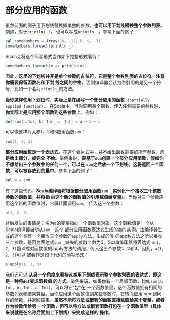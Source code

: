 部分应用的函数
================================================================================
虽然前面的例子用下划线替换掉单独的参数，**也可以用下划线替换整个参数列表**。例如，对于`println(_)`，
也可以写成`println _`。参考下面的例子：
```scala
val someNumbers = Array(10, -12, 5, 9, -7)
someNumbers.foreach(println _)
```
Scala会将这个简写形式当作如下完整形式看待：
```scala
someNumbers.foreach(x => println(x))
```
因此，**这里的下划线并非是单个参数的占位符，它是整个参数列表的占位符。注意你需要保留函数名和下划
线之间的空格**，否则编译器会认为你引用的是另一个符号，比如一个名为`println_`的方法。

**当你这样使用下划线时，实际上是在编写一个部分应用的函数**（`partially applied function`）。
在Scala中，当你调用某个函数，传入任何需要的参数时，**你实际上是应用那个函数到这些参数上**。例如：
```scala
def sum(a:Int, b: Int, c: Int) = a + b + c 
```
可以像这样对入参1、2和3应用函数`sum`：
```scala
sum(1, 2, 3)
```
**部分应用函数是一个表达式**，在这个表达式中，并不给出函数需要的所有参数，**而是给出部分，或完全
不给**。举例来说，**要基于`sum`创建一个部分应用函数，假如你不想给出三个参数中的任何一个，可以在
`sum`之后放一个下划线。这将返回一个函数，可以被存放到变量中**。参考下面的例子：
```scala
val a = sum _
```
有了这些代码，**Scala编译器将根据部分应用函数`sum _`实例化一个接收三个整数参数的函数值，并将指
向这个新的函数值的引用赋值给变量`a`**。当你对三个参数应用这个新的函数值时，它将转而调用`sum`，
传入这三个参数：
```scala
a(1, 2, 3)
```
背后发生的事情是：名为a的变量指向一个函数值对象。这个函数值是一个从Scala编译器自动从`sum _`这个
部分应用函数表达式生成的类的实例。由编译器生成的这个类有一个接收三个参数的`apply`方法。生成的类
的apply方法之所以接收三个参数，是因为表达式`sum _`缺失的参数个数为3。Scala编译器将表达式
`a(1, 2, 3)`翻译成对函数值的apply方法的调用，传入这三个参数1、2和3。因此，`a(1, 2, 3)`可以
被看作是如下代码的简写形式：
```scala
a.apply(1, 2, 3)
```
我们还可以 **从另一个角度来看待这类用下划线表示整个参数列表的表达式，即这是一种将`def`变成函数值
的方式**。举例来说，如果你有一个局部函数，比如`sum(a: Int, b: Int, c: Int)`，可以将它“包”在
一个函数值里，这个函数值拥有相同的参数列表和结果类型。当你应用这个函数值到某些参数时，它转而应用
sum到同样的参数，并返回结果。**虽然不能将方法或嵌套的函数直接赋值给某个变量，或者作为参数传给另一
个函数，但可以将方法或嵌套函数打包在一个函数值里（具体来说就是在名称后面加上下划线）来完成这样的
操作**。